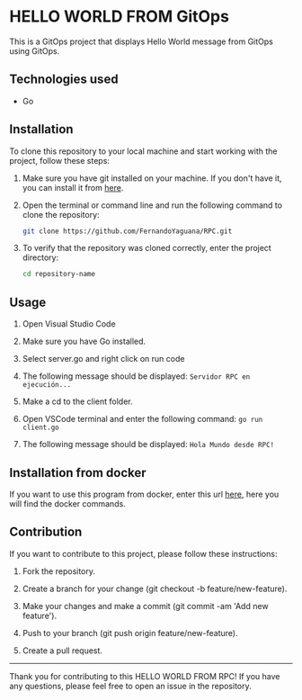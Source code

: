 # HELLO WORLD FROM GitOps

This is a GitOps project that displays Hello World message from GitOps using GitOps.

## Technologies used

- Go

## Installation

To clone this repository to your local machine and start working with the project, follow these steps:

1. Make sure you have git installed on your machine. If you don't have it, you can install it from [here](https://git-scm.com/).

2. Open the terminal or command line and run the following command to clone the repository:

    ```bash
   git clone https://github.com/FernandoYaguana/RPC.git
    
4. To verify that the repository was cloned correctly, enter the project directory:
   
    ``` bash
    cd repository-name
    
## Usage

1. Open Visual Studio Code

2. Make sure you have Go installed.
   
3. Select server.go and right click on run code
4. The following message should be displayed: `Servidor RPC en ejecución...`
5. Make a cd to the client folder.
6. Open VSCode terminal and enter the following command: `go run client.go`
7. The following message should be displayed: `Hola Mundo desde RPC!`

## Installation from docker

If you want to use this program from docker, enter this url [here](https://hub.docker.com/repository/docker/fernanyag20/rpc-proyect/general), here you will find the docker commands.

## Contribution

If you want to contribute to this project, please follow these instructions:

1. Fork the repository.
   
2. Create a branch for your change (git checkout -b feature/new-feature).
   
3. Make your changes and make a commit (git commit -am 'Add new feature').
   
4. Push to your branch (git push origin feature/new-feature).
   
5. Create a pull request.

---

Thank you for contributing to this HELLO WORLD FROM RPC! If you have any questions, please feel free to open an issue in the repository.
